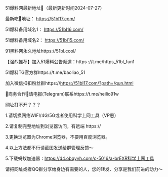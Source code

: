 51爆料网最新地址👋（最新更新时间2024-07-27）


最新吃🍉地址： https://51bl17.com/

51爆料备用域名1： https://51bl16.com/

51爆料备用域名2： https://51bl15.com/

91黑料网永久地址https://51bl.cool/

【强烈推荐】加入51爆料公告频道：https ://t.me/https_51bl_fun1

51爆料TG官方群https://t.me/baoliao_51

加入微信扣扣粉丝群https://https://51bl17.com/?path=/qun.html

🤝商务合作🤝请电报(Telegram)联系https://t.me/heilio91w

网址打不开？？？

1.请切换网络WIFI/4G/5G或者使用科学上网工具（VP恩）

2.请复制完整地址到浏览器访问，有远端 https://

3.更换浏览器为Chrome浏览器，不要用百度浏览器。

4.以上方法都不行请截图发送给群管理反馈～

5.下载蚂蚁加速器：https://d4.obqyyh.com/c-5016/a-brEXR科学上网工具

请把网址或者QQ群分享给身边有需要的人，您的转发、分享是我们前进的动力～
